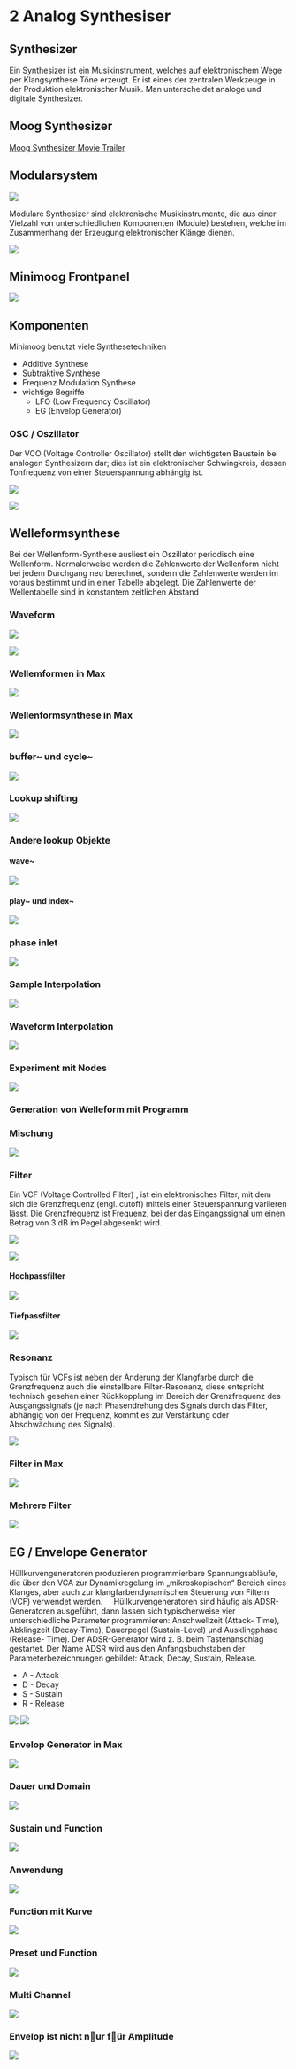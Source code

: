 # 2 Analog Synthesiser

## Synthesizer
Ein Synthesizer ist ein Musikinstrument, welches auf elektronischem Wege per Klangsynthese Töne erzeugt. Er ist eines der zentralen Werkzeuge in der Produktion elektronischer Musik. Man unterscheidet analoge und digitale Synthesizer.

## Moog Synthesizer

[Moog Synthesizer Movie Trailer](https://www.youtube.com/watch?v=FXxkAhXL138)

## Modularsystem

![](K2/modsystem.png)

Modulare Synthesizer sind elektronische Musikinstrumente, die aus einer Vielzahl von unterschiedlichen Komponenten (Module) bestehen, welche im Zusammenhang der Erzeugung elektronischer Klänge dienen.

![](K2/mods.png)

## Minimoog Frontpanel

![](K2/minimoog.png)

## Komponenten
Minimoog benutzt viele Synthesetechniken

- Additive Synthese
- Subtraktive Synthese
- Frequenz Modulation Synthese 
- wichtige Begriffe
    - LFO (Low Frequency Oscillator)
    - EG (Envelop Generator)
    
### OSC / Oszillator

Der VCO (Voltage Controller Oscillator) stellt den wichtigsten Baustein bei analogen Synthesizern dar; dies ist ein elektronischer Schwingkreis, dessen Tonfrequenz von einer Steuerspannung abhängig ist.

![](K2/osc.png)

![](K2/vco.png)

## Welleformsynthese

Bei der Wellenform-Synthese ausliest ein Oszillator periodisch eine Wellenform. Normalerweise werden die Zahlenwerte der Wellenform nicht bei jedem Durchgang neu berechnet, sondern die Zahlenwerte werden im voraus bestimmt und in einer Tabelle abgelegt. Die Zahlenwerte der Wellentabelle sind in konstantem zeitlichen Abstand 

### Waveform

![](K2/selector.png)

![](K2/waveform.png)

### Wellemformen in Max

![](K2/OSC1.png)

### Wellenformsynthese in Max

![](K2/OSC2.png)

### buffer~ und cycle~

![](K2/OSC3.png)

### Lookup shifting

![](K2/OSC4.png)

### Andere lookup Objekte 

#### wave~

![](K2/OSC5.png)

#### play~ und index~
![](K2/OSC5.1.png)

### phase inlet 
![](K2/OSC5.2.png)

### Sample Interpolation

![](K2/OSC5.3.png)


### Waveform Interpolation

![](K2/OSC6.png)

### Experiment mit Nodes

![](K2/OSC6.1.png)


### Generation von Welleform mit Programm

### Mischung

![](K2/OSC7.png)

### Filter

Ein VCF (Voltage Controlled Filter) , ist ein elektronisches Filter, mit dem sich die Grenzfrequenz (engl. cutoff) mittels einer Steuerspannung variieren lässt.
Die Grenzfrequenz ist Frequenz, bei der das Eingangssignal um einen Betrag von 3 dB im Pegel abgesenkt wird.

![](K2/vcf_panel.png)

![](K2/cutoff.png)


#### Hochpassfilter
![](K2/highpass.png)

#### Tiefpassfilter
![](K2/lowpass.png)

### Resonanz
Typisch für VCFs ist neben der Änderung der Klangfarbe durch die Grenzfrequenz auch die einstellbare Filter-Resonanz, diese entspricht technisch gesehen einer Rückkopplung im Bereich der Grenzfrequenz des Ausgangssignals (je nach Phasendrehung des Signals durch das Filter, abhängig von der Frequenz, kommt es zur Verstärkung oder Abschwächung des Signals).

![](K2/resonance.png)

### Filter in Max

![](K2/FILTER1.png)

### Mehrere Filter

![](K2/FILTER2.png)

## EG / Envelope Generator
Hüllkurvengeneratoren produzieren programmierbare Spannungsabläufe, die über den VCA zur Dynamikregelung im „mikroskopischen“ Bereich eines Klanges, aber auch zur klangfarbendynamischen Steuerung von Filtern (VCF) verwendet werden.  
 
Hüllkurvengeneratoren sind häufig als ADSR-Generatoren ausgeführt, dann lassen sich typischerweise vier unterschiedliche Parameter programmieren: Anschwellzeit (Attack- Time), Abklingzeit (Decay-Time), Dauerpegel (Sustain-Level) und Ausklingphase (Release- Time). Der ADSR-Generator wird z. B. beim Tastenanschlag gestartet. Der Name ADSR wird aus den Anfangsbuchstaben der Parameterbezeichnungen gebildet: Attack, Decay, Sustain, Release.

- A - Attack 
- D - Decay 
- S - Sustain
- R - Release

![](K2/adsr_panel.png)
![](K2/adsr.png)

### Envelop Generator in Max

![](K2/EG1.png)

### Dauer und Domain

![](K2/EG2.png)

### Sustain und Function

![](K2/EG3.png)

### Anwendung

![](K2/EG4.png)

### Function mit Kurve 

![](K2/EG5.png)

### Preset und Function

![](K2/EG6.png)

### Multi Channel

![](K2/EG7.png)


### Envelop ist nicht n￿ur f￿ür Amplitude

![](K2/EG8.png)
